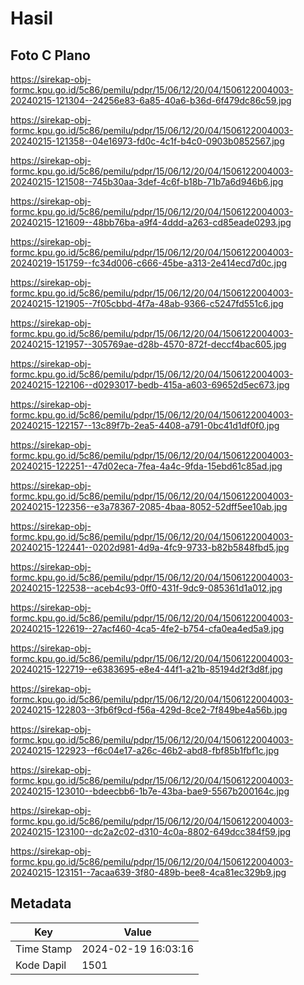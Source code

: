 # Hasil

## Foto C Plano

https://sirekap-obj-formc.kpu.go.id/5c86/pemilu/pdpr/15/06/12/20/04/1506122004003-20240215-121304--24256e83-6a85-40a6-b36d-6f479dc86c59.jpg

https://sirekap-obj-formc.kpu.go.id/5c86/pemilu/pdpr/15/06/12/20/04/1506122004003-20240215-121358--04e16973-fd0c-4c1f-b4c0-0903b0852567.jpg

https://sirekap-obj-formc.kpu.go.id/5c86/pemilu/pdpr/15/06/12/20/04/1506122004003-20240215-121508--745b30aa-3def-4c6f-b18b-71b7a6d946b6.jpg

https://sirekap-obj-formc.kpu.go.id/5c86/pemilu/pdpr/15/06/12/20/04/1506122004003-20240215-121609--48bb76ba-a9f4-4ddd-a263-cd85eade0293.jpg

https://sirekap-obj-formc.kpu.go.id/5c86/pemilu/pdpr/15/06/12/20/04/1506122004003-20240219-151759--fc34d006-c666-45be-a313-2e414ecd7d0c.jpg

https://sirekap-obj-formc.kpu.go.id/5c86/pemilu/pdpr/15/06/12/20/04/1506122004003-20240215-121905--7f05cbbd-4f7a-48ab-9366-c5247fd551c6.jpg

https://sirekap-obj-formc.kpu.go.id/5c86/pemilu/pdpr/15/06/12/20/04/1506122004003-20240215-121957--305769ae-d28b-4570-872f-deccf4bac605.jpg

https://sirekap-obj-formc.kpu.go.id/5c86/pemilu/pdpr/15/06/12/20/04/1506122004003-20240215-122106--d0293017-bedb-415a-a603-69652d5ec673.jpg

https://sirekap-obj-formc.kpu.go.id/5c86/pemilu/pdpr/15/06/12/20/04/1506122004003-20240215-122157--13c89f7b-2ea5-4408-a791-0bc41d1df0f0.jpg

https://sirekap-obj-formc.kpu.go.id/5c86/pemilu/pdpr/15/06/12/20/04/1506122004003-20240215-122251--47d02eca-7fea-4a4c-9fda-15ebd61c85ad.jpg

https://sirekap-obj-formc.kpu.go.id/5c86/pemilu/pdpr/15/06/12/20/04/1506122004003-20240215-122356--e3a78367-2085-4baa-8052-52dff5ee10ab.jpg

https://sirekap-obj-formc.kpu.go.id/5c86/pemilu/pdpr/15/06/12/20/04/1506122004003-20240215-122441--0202d981-4d9a-4fc9-9733-b82b5848fbd5.jpg

https://sirekap-obj-formc.kpu.go.id/5c86/pemilu/pdpr/15/06/12/20/04/1506122004003-20240215-122538--aceb4c93-0ff0-431f-9dc9-085361d1a012.jpg

https://sirekap-obj-formc.kpu.go.id/5c86/pemilu/pdpr/15/06/12/20/04/1506122004003-20240215-122619--27acf460-4ca5-4fe2-b754-cfa0ea4ed5a9.jpg

https://sirekap-obj-formc.kpu.go.id/5c86/pemilu/pdpr/15/06/12/20/04/1506122004003-20240215-122719--e6383695-e8e4-44f1-a21b-85194d2f3d8f.jpg

https://sirekap-obj-formc.kpu.go.id/5c86/pemilu/pdpr/15/06/12/20/04/1506122004003-20240215-122803--3fb6f9cd-f56a-429d-8ce2-7f849be4a56b.jpg

https://sirekap-obj-formc.kpu.go.id/5c86/pemilu/pdpr/15/06/12/20/04/1506122004003-20240215-122923--f6c04e17-a26c-46b2-abd8-fbf85b1fbf1c.jpg

https://sirekap-obj-formc.kpu.go.id/5c86/pemilu/pdpr/15/06/12/20/04/1506122004003-20240215-123010--bdeecbb6-1b7e-43ba-bae9-5567b200164c.jpg

https://sirekap-obj-formc.kpu.go.id/5c86/pemilu/pdpr/15/06/12/20/04/1506122004003-20240215-123100--dc2a2c02-d310-4c0a-8802-649dcc384f59.jpg

https://sirekap-obj-formc.kpu.go.id/5c86/pemilu/pdpr/15/06/12/20/04/1506122004003-20240215-123151--7acaa639-3f80-489b-bee8-4ca81ec329b9.jpg


## Metadata

| Key        | Value               |
| ---------- | ------------------- |
| Time Stamp | 2024-02-19 16:03:16 |
| Kode Dapil | 1501                |



